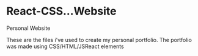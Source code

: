 # React-CSS...Website
Personal Website

These are the files i've used to create my personal portfolio. 
The portfolio was made using CSS/HTML/JSReact elements
